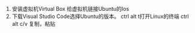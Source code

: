 1. 安装虚拟机Virtual Box
   给虚拟机链接Ubuntu的Ios
2. 下载Visual Studio Code选择Ubuntu的版本。
   ctrl alt t打开Linux的终端
   ctrl alt c/v 复制，粘贴
   
